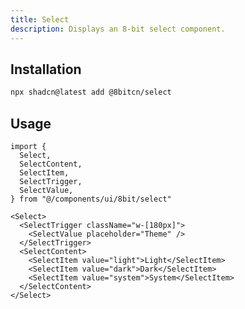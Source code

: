 ```yaml
---
title: Select
description: Displays an 8-bit select component.
---
```


## Installation

```bash
npx shadcn@latest add @8bitcn/select
```

## Usage

```tsx showLineNumbers
import {
  Select,
  SelectContent,
  SelectItem,
  SelectTrigger,
  SelectValue,
} from "@/components/ui/8bit/select"
```

```tsx showLineNumbers
<Select>
  <SelectTrigger className="w-[180px]">
    <SelectValue placeholder="Theme" />
  </SelectTrigger>
  <SelectContent>
    <SelectItem value="light">Light</SelectItem>
    <SelectItem value="dark">Dark</SelectItem>
    <SelectItem value="system">System</SelectItem>
  </SelectContent>
</Select>
```
